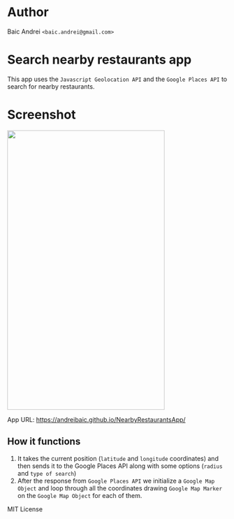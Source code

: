 # Author 
Baic Andrei `<baic.andrei@gmail.com>`

# Search nearby restaurants app
This app uses the `Javascript Geolocation API` and the `Google Places API` to search for nearby restaurants.

# Screenshot
<img src="https://github.com/Lucian-Olariu/mobile-programming/blob/master/NearbyRestaurantsApp/images/nbr_img.png" width="360" height="640">

App URL: https://andreibaic.github.io/NearbyRestaurantsApp/
## How it functions
1. It takes the current position (`latitude` and `longitude` coordinates) and then sends it to the Google Places API along with some options (`radius` and `type of search`)
2. After the response from `Google Places API` we initialize a `Google Map Object` and loop through all the coordinates drawing `Google Map Marker` on the `Google Map Object` for each of them.

MIT License 